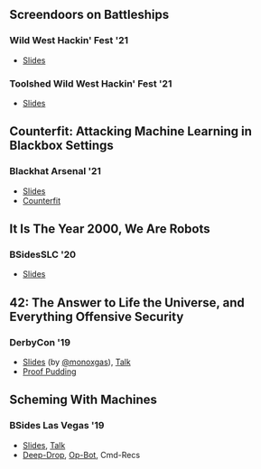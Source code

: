 ## Screendoors on Battleships
### Wild West Hackin' Fest '21
+ [Slides](https://github.com/moohax/Talks/blob/master/slides/Screen%20Doors%20on%20Battleships.pdf)

### Toolshed Wild West Hackin' Fest '21
+ [Slides](https://github.com/moohax/Talks/blob/master/slides/Counterfit_WWHF.pdf)

## Counterfit: Attacking Machine Learning in Blackbox Settings
### Blackhat Arsenal '21
+ [Slides](https://github.com/moohax/Talks/blob/master/slides/Counterfit_BH_Arsenal_21.pdf)
+ [Counterfit](https://github.com/Azure/counterfit)

## It Is The Year 2000, We Are Robots
### BSidesSLC '20
+ [Slides](https://github.com/moohax/Talks/blob/master/slides/bsides_slc_20.pdf)

## 42: The Answer to Life the Universe, and Everything Offensive Security
### DerbyCon '19
+ [Slides](https://github.com/moohax/Talks/blob/master/slides/DerbyCon19.pdf) (by [@monoxgas](https://twitter.com/monoxgas)), [Talk](https://www.youtube.com/watch?v=CsvkYoxtexQ)
+ [Proof Pudding](https://github.com/moohax/Proof-Pudding)

## Scheming With Machines
### BSides Las Vegas '19
+ [Slides](https://github.com/moohax/Talks/blob/master/slides/Scheming_with_Machines_BSidesLV_19.pdf), [Talk](https://www.youtube.com/watch?v=XfT0Ju4vhvI&feature=youtu.be&t=19126)
+ [Deep-Drop](https://github.com/moohax/Deep-Drop), [Op-Bot](https://github.com/moohax/Op-Bot), Cmd-Recs
